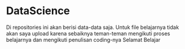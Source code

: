 # DataScience
Di repositories ini akan berisi data-data saja.
Untuk file belajarnya tidak akan saya upload karena sebaiknya teman-teman mengikuti proses belajarnya dan mengikuti penulisan coding-nya
Selamat Belajar
